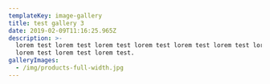 ```yaml
---
templateKey: image-gallery
title: test gallery 3
date: 2019-02-09T11:16:25.965Z
description: >-
  lorem test lorem test lorem test lorem test lorem test lorem test lorem test
  lorem test lorem test lorem test.
galleryImages:
  - /img/products-full-width.jpg
---
```


